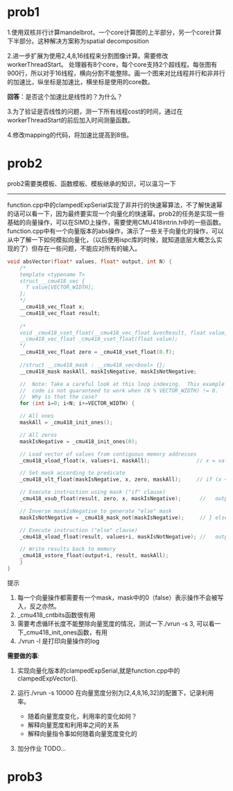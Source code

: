 # prob1

1.使用双核并行计算mandelbrot，一个core计算图的上半部分，另一个core计算下半部分。这种解决方案称为spatial decomposition

2.进一步扩展为使用2,4,8,16线程来分割图像计算。需要修改workerThreadStart。
处理器有8个core，每个core支持2个超线程。每张图有900行，所以对于16线程，横向分割不能整除。画一个图来对比线程并行和非并行的加速比，纵坐标是加速比，横坐标是使用的core数。

**回答**：是否这个加速比是线性的？为什么？

3.为了验证是否线性的问题，测一下所有线程cost的时间，通过在workerThreadStart的前后加入时间测量函数。

4.修改mapping的代码，将加速比提高到8倍。

# prob2

prob2需要类模板、函数模板、模板继承的知识，可以温习一下

---

function.cpp中的clampedExpSerial实现了非并行的快速幂算法，不了解快速幂的话可以看一下，因为最终要实现一个向量化的快速幂。prob2的任务是实现一些基础的向量操作，可以在SIMD上操作，需要使用CMU418intrin.h中的一些函数。
function.cpp中有一个向量版本的abs操作，演示了一些关于向量化的操作，可以从中了解一下如何模拟向量化，（以后使用ispc库的时候，就知道底层大概怎么实现的了）但存在一些问题，不能应对所有的输入。

```cpp
void absVector(float* values, float* output, int N) {
    /*
    template <typename T>
    struct __cmu418_vec {
      T value[VECTOR_WIDTH];
    };
    */
    __cmu418_vec_float x; 
    __cmu418_vec_float result;
  
  	/*
  	void _cmu418_vset_float(__cmu418_vec_float &vecResult, float value, __cmu418_mask &mask);
  	__cmu418_vec_float _cmu418_vset_float(float value);
  	*/
    __cmu418_vec_float zero = _cmu418_vset_float(0.f);
  
  	//struct __cmu418_mask : __cmu418_vec<bool> {};
    __cmu418_mask maskAll, maskIsNegative, maskIsNotNegative;

    //  Note: Take a careful look at this loop indexing.  This example
    //  code is not guaranteed to work when (N % VECTOR_WIDTH) != 0.
    //  Why is that the case?
    for (int i=0; i<N; i+=VECTOR_WIDTH) {

	// All ones
	maskAll = _cmu418_init_ones();

	// All zeros
	maskIsNegative = _cmu418_init_ones(0);

	// Load vector of values from contiguous memory addresses
	_cmu418_vload_float(x, values+i, maskAll);               // x = values[i];

	// Set mask according to predicate
	_cmu418_vlt_float(maskIsNegative, x, zero, maskAll);     // if (x < 0) {

	// Execute instruction using mask ("if" clause)
	_cmu418_vsub_float(result, zero, x, maskIsNegative);      //   output[i] = -x;

	// Inverse maskIsNegative to generate "else" mask
	maskIsNotNegative = _cmu418_mask_not(maskIsNegative);     // } else {

	// Execute instruction ("else" clause)
	_cmu418_vload_float(result, values+i, maskIsNotNegative); //   output[i] = x; }

	// Write results back to memory
	_cmu418_vstore_float(output+i, result, maskAll);
    }
}
```

提示

1. 每一个向量操作都需要有一个mask，mask中的0（false）表示操作不会被写入，反之亦然。
2. _cmu418_cntbits函数很有用
3. 需要考虑循环长度不能整除向量宽度的情况，测试一下./vrun -s 3, 可以看一下_cmu418_init_ones函数，有用
4. ./vrun -l 是打印向量操作的log

**需要做的事**:

1. 实现向量化版本的clampedExpSerial,就是function.cpp中的clampedExpVector().
2. 运行./vrun -s 10000 在向量宽度分别为[2,4,8,16,32]的配置下，记录利用率。
   * 随着向量宽度变化，利用率的变化如何？
   * 解释向量宽度和利用率之间的关系
   * 解释向量指令事如何随着向量宽度变化的

3. 加分作业 TODO...

# prob3


